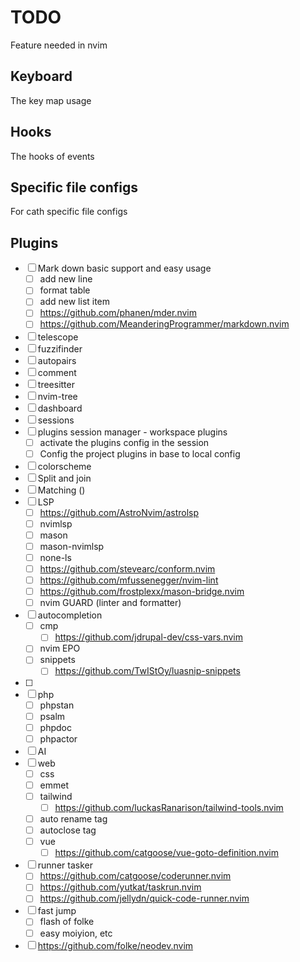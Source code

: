 # TODO

Feature needed in nvim

## Keyboard

The key map usage

## Hooks

The hooks of events

## Specific file configs

For cath specific file configs

## Plugins

- [ ] Mark down basic support and easy usage
  - [ ] add new line
  - [ ] format table
  - [ ] add new list item
  - [ ] https://github.com/phanen/mder.nvim
  - [ ] https://github.com/MeanderingProgrammer/markdown.nvim
- [ ] telescope
- [ ] fuzzifinder
- [ ] autopairs
- [ ] comment
- [ ] treesitter
- [ ] nvim-tree
- [ ] dashboard
- [ ] sessions
- [ ] plugins session manager - workspace plugins
  - [ ] activate the plugins config in the session
  - [ ] Config the project plugins in base to local config
- [ ] colorscheme
- [ ] Split and join
- [ ] Matching ()
- [ ] LSP
  - [ ]  https://github.com/AstroNvim/astrolsp
  - [ ] nvimlsp
  - [ ] mason
  - [ ] mason-nvimlsp
  - [ ] none-ls
  - [ ] https://github.com/stevearc/conform.nvim
  - [ ] https://github.com/mfussenegger/nvim-lint
  - [ ] https://github.com/frostplexx/mason-bridge.nvim
  - [ ] nvim GUARD (linter and formatter)
- [ ] autocompletion
  - [ ] cmp
    - [ ] https://github.com/jdrupal-dev/css-vars.nvim
  - [ ] nvim EPO
  - [ ] snippets
    - [ ] https://github.com/TwIStOy/luasnip-snippets
- [ ]
- [ ] php
  - [ ] phpstan
  - [ ] psalm
  - [ ] phpdoc
  - [ ] phpactor
- [ ] AI
- [ ] web
  - [ ] css
  - [ ] emmet
  - [ ] tailwind
    - [ ] https://github.com/luckasRanarison/tailwind-tools.nvim
  - [ ] auto rename tag
  - [ ] autoclose tag
  - [ ] vue
    - [ ] https://github.com/catgoose/vue-goto-definition.nvim
- [ ] runner tasker
  - [ ] https://github.com/catgoose/coderunner.nvim
  - [ ] https://github.com/yutkat/taskrun.nvim
  - [ ] https://github.com/jellydn/quick-code-runner.nvim
- [ ] fast jump
  - [ ] flash of folke
  - [ ] easy moiyion, etc
- [ ] https://github.com/folke/neodev.nvim
